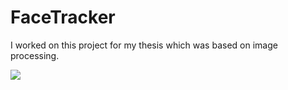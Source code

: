 # FaceTracker
I worked on this project for my thesis which was based on image processing.

![](https://goo.gl/images/QipH7M)


